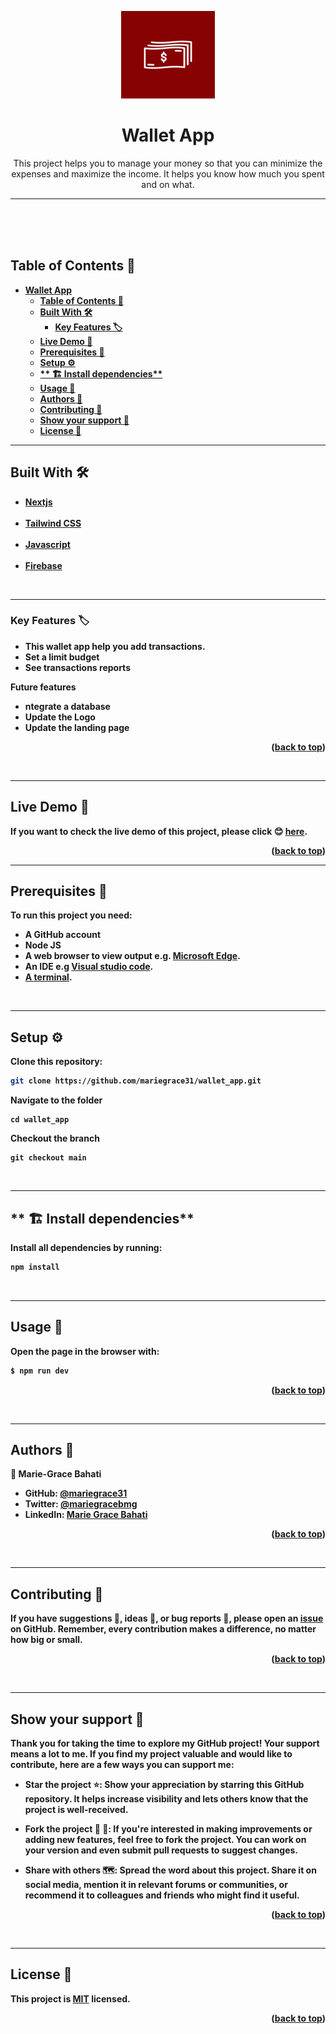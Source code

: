 <a name="readme-top"></a>

<div align="center">
  <img src="./app/assets/wallet.jpeg" alt="logo" width="150"  height="140" />

#  **Wallet App**
This project helps you to manage your money so that you can minimize the expenses and maximize the income. It helps you know how much you spent and on what. 

---
  <br/>
  <br/>
  <br/>
</div>

<!-- TABLE OF CONTENTS -->
## <b>Table of Contents 📗
- [**Wallet App**](#wallet-app)
  - [Table of Contents 📗](#table-of-contents-)
  - [**Built With 🛠**](#built-with-)
    - [**Key Features 🏷️** ](#key-features-️-)
  - [Live Demo 🚀](#live-demo-)
  - [**Prerequisites 🧱**](#prerequisites-)
  - [**Setup ⚙️**](#setup-️)
  - [\*\* 🏗️ Install dependencies\*\*](#-️-install-dependencies)
  - [**Usage 📂**](#usage-)
  - [**Authors 👤**](#authors-)
  - [**Contributing 🤝**](#contributing-)
  - [**Show your support 🌟**](#show-your-support-)
  - [License 📝](#license-)

---
<!-- BUILT WITH -->
## **Built With 🛠**<a name="built-with"></a><br>

  <ul>
    <li><a href="https://nextjs.org/">Nextjs</a></li><br>
    <li><a href="https://tailwindcss.com/">Tailwind CSS</a></li><br>
    <li><a href="https://reactjs.org/">Javascript</a></li><br>
    <li><a href="https://firebase.google.com/">Firebase</a></li>
  </ul>

<br>

---
<!-- KEY FEATURES -->
### **Key Features 🏷️** <a name="key-features"></a>

- This wallet app help you add transactions.
- Set a limit budget
- See transactions reports

**Future features**
- ntegrate a database
- Update the Logo
- Update the landing page

<p align="right">(<a href="#readme-top">back to top</a>)</p>
<br>

---
<!-- LIVE DEMO -->
## <b>Live Demo 🚀</b><a name="live-demo"></a>

If you want to check the live demo of this project, please click 😊 [here](https://).

<p align="right">(<a href="#readme-top">back to top</a>)</p>

---
<!-- PREREQUISITIES -->
## **Prerequisites 🧱**<a name="prerequisites"></a>

To run this project you need:

- A GitHub account
- Node JS
- A web browser to view output e.g. [Microsoft Edge](https://www.microsoft.com/en-us/edge).
- An IDE e.g [Visual studio code](https://code.visualstudio.com/).
- [A terminal](https://code.visualstudio.com/docs/terminal/basics).

<br>

---
<!-- SETUP -->
## **Setup ⚙️**<a name="setup"></a>

Clone this repository:<br>
```sh
git clone https://github.com/mariegrace31/wallet_app.git

```
Navigate to the folder
```
cd wallet_app
```
Checkout the branch
```
git checkout main
```
<br>

---
<!-- INSTALL -->
## ** 🏗️ Install dependencies**<a name="install"></a>

Install all dependencies by running:

```sh
npm install
```
<br>

---
<!-- USAGE -->
## **Usage 📂**<a name="usage"></a>
Open the page in the browser with:
```sh
$ npm run dev
```
<p align="right">(<a href="#readme-top">back to top</a>)</p>
<br>

---
<!-- AUTHORS -->
## **Authors 👤**<a name="author"></a>
👤 **Marie-Grace Bahati**
- GitHub: [@mariegrace31](https://github.com/mariegrace31)
- Twitter: [@mariegracebmg](https://twitter.com/mariegracebmg)
- LinkedIn: [Marie Grace Bahati](https://www.linkedin.com/in/marie-gr%C3%A2ce-bahati/)
<p align="right">(<a href="#readme-top">back to top</a>)</p>

<br>

---
<!-- CONTRIBUTING -->
## **Contributing 🤝**<a name="contributing"></a>

If you have suggestions 📝, ideas 🤔, or bug reports 🐛, please open an [issue](https://github.com/mariegrace31/wallet_app/issues) on GitHub.
Remember, every contribution makes a difference, no matter how big or small.

<p align="right">(<a href="#readme-top">back to top</a>)</p>

<br>

---
<!-- SUPPORT -->
## **Show your support 🌟**<a name="support"></a>

Thank you for taking the time to explore my GitHub project! Your support means a lot to me. If you find my project valuable and would like to contribute, here are a few ways you can support me:

 - **Star the project ⭐️**: Show your appreciation by starring this GitHub repository. It helps increase visibility and lets others know that the project is well-received.

 - **Fork the project 🍴 🎣**: If you're interested in making improvements or adding new features, feel free to fork the project. You can work on your version and even submit pull requests to suggest changes.

 - **Share with others 🗺️**: Spread the word about this project. Share it on social media, mention it in relevant forums or communities, or recommend it to colleagues and friends who might find it useful.

<p align="right">(<a href="#readme-top">back to top</a>)</p>

<br>

---
<!-- LICENCE -->
## <b>License 📝</b><a name="license"></a>

This project is [MIT](./LICENSE) licensed.

<p align="right">(<a href="#readme-top">back to top</a>)</p>
